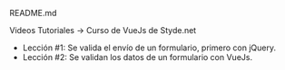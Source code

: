 README.md

Videos Tutoriales -> Curso de VueJs de Styde.net

- Lección #1: Se valida el envío de un formulario, primero con jQuery.
- Lección #2: Se validan los datos de un formulario con VueJs.
